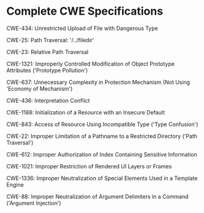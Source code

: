 

# Complete CWE Specifications

CWE-434: Unrestricted Upload of File with Dangerous Type

CWE-25: Path Traversal: '/../filedir'

CWE-23: Relative Path Traversal

CWE-1321: Improperly Controlled Modification of Object Prototype Attributes ('Prototype Pollution')

CWE-637: Unnecessary Complexity in Protection Mechanism (Not Using 'Economy of Mechanism')

CWE-436: Interpretation Conflict

CWE-1188: Initialization of a Resource with an Insecure Default

CWE-843: Access of Resource Using Incompatible Type ('Type Confusion')

CWE-22: Improper Limitation of a Pathname to a Restricted Directory ('Path Traversal')

CWE-612: Improper Authorization of Index Containing Sensitive Information

CWE-1021: Improper Restriction of Rendered UI Layers or Frames

CWE-1336: Improper Neutralization of Special Elements Used in a Template Engine

CWE-88: Improper Neutralization of Argument Delimiters in a Command ('Argument Injection')